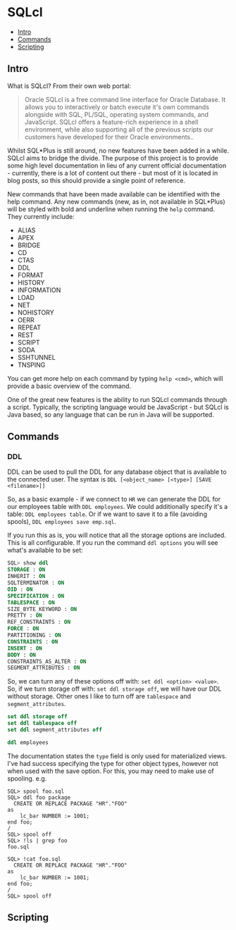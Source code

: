 # SQLcl

* [Intro](#intro)
* [Commands](#commands)
* [Scripting](#scripting)

## Intro

What is SQLcl? From their own web portal:

> Oracle SQLcl is a free command line interface for Oracle Database. It allows you to interactively or batch execute it's own commands alongside with SQL, PL/SQL, operating system commands, and JavaScript. SQLcl offers a feature-rich experience in a shell environment, while also supporting all of the previous scripts our customers have developed for their Oracle environments..

Whilst SQL*Plus is still around, no new features have been added in a while. SQLcl aims to bridge the divide. The purpose of this project is to provide some high level documentation in lieu of any current official documentation - currently, there is a lot of content out there - but most of it is located in blog posts, so this should provide a single point of reference.

New commands that have been made available can be identified with the help command. Any new commands (new, as in, not available in SQL*Plus) will be styled with bold and underline when running the `help` command. They currently include:

* ALIAS
* APEX
* BRIDGE
* CD
* CTAS
* DDL
* FORMAT
* HISTORY
* INFORMATION
* LOAD
* NET
* NOHISTORY
* OERR
* REPEAT
* REST
* SCRIPT
* SODA
* SSHTUNNEL
* TNSPING

You can get more help on each command by typing `help <cmd>`, which will provide a basic overview of the command.

One of the great new features is the ability to run SQLcl commands through a script. Typically, the scripting language would be JavaScript - but SQLcl is Java based, so any language that can be run in Java will be supported.

## Commands

### DDL

DDL can be used to pull the DDL for any database object that is available to the connected user. The syntax is `DDL [<object_name> [<type>] [SAVE <filename>]]`

So, as a basic example - if we connect to `HR` we can generate the DDL for our employees table with `DDL employees`. We could additionally specify it's a table: `DDL employees table`. Or if we want to save it to a file (avoiding spools), `DDL employees save emp.sql`.

If you run this as is, you will notice that all the storage options are included. This is all configurable. If you run the command `ddl options` you will see what's available to be set:

```sql
SQL> show ddl
STORAGE : ON
INHERIT : ON
SQLTERMINATOR : ON
OID : ON
SPECIFICATION : ON
TABLESPACE : ON
SIZE_BYTE_KEYWORD : ON
PRETTY : ON
REF_CONSTRAINTS : ON
FORCE : ON
PARTITIONING : ON
CONSTRAINTS : ON
INSERT : ON
BODY : ON
CONSTRAINTS_AS_ALTER : ON
SEGMENT_ATTRIBUTES : ON
```

So, we can turn any of these options off with: `set ddl <option> <value>`. So, if we turn storage off with: `set ddl storage off`, we will have our DDL without storage. Other ones I like to turn off are `tablespace` and `segment_attributes`.

```sql
set ddl storage off
set ddl tablespace off
set ddl segment_attributes off

ddl employees
```

The documentation states the `type` field is only used for materialized views. I've had success specifying the type for other object types, however not when used with the save option. For this, you may need to make use of spooling. e.g.

```
SQL> spool foo.sql
SQL> ddl foo package
  CREATE OR REPLACE PACKAGE "HR"."FOO"
as
    lc_bar NUMBER := 1001;
end foo;
/
SQL> spool off
SQL> !ls | grep foo
foo.sql

SQL> !cat foo.sql
  CREATE OR REPLACE PACKAGE "HR"."FOO"
as
    lc_bar NUMBER := 1001;
end foo;
/
SQL> spool off
```

## Scripting
